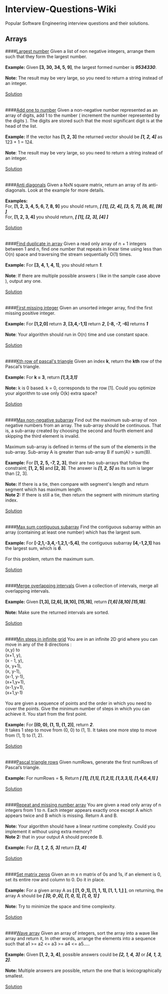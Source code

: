 # Interview-Questions-Wiki

Popular Software Engineering interview questions and their solutions.

## Arrays

####[Largest number](https://www.interviewbit.com/problems/largest-number/)
Given a list of non negative integers, arrange them such that they form the largest number.
<br><br>
**Example:** Given **[3, 30, 34, 5, 9]**, the largest formed number is ***9534330***.
<br><br>
**Note:** The result may be very large, so you need to return a string instead of an integer.
<br><br>
[Solution](https://github.com/sidgupta234/InterviewBit/blob/master/Level-2/Arrays/LargestNumber.cpp)
<br>
<br>
<br>
####[Add one to number](https://www.interviewbit.com/problems/add-one-to-number/)
Given a non-negative number represented as an array of digits, add 1 to the number ( increment the number represented by the digits ). 
The digits are stored such that the most significant digit is at the head of the list.
<br><br>
**Example:** If the vector has **[1, 2, 3]** the returned vector should be ***[1, 2, 4]***
as 123 + 1 = 124.
<br><br>
**Note**: The result may be very large, so you need to return a string instead of an integer.
<br><br>
[Solution](https://github.com/sidgupta234/InterviewBit/blob/master/Level-2/Arrays/addOne.cpp)
<br>
<br>
<br>
####[Anti diagonals](https://www.interviewbit.com/problems/anti-diagonals/)
Given a NxN square matrix, return an array of its anti-diagonals. Look at the example for more details.
<br><br>
**Examples:**
<br>
For, **[1, 2, 3, 4, 5, 6, 7, 8, 9]** you should return, ***[ [1], [2, 4], [3, 5, 7], [6, 8], [9] ]***
<br>
For, **[1, 2, 3, 4]** you should return, ***[ [1], [2, 3], [4] ]***
<br><br>
[Solution](https://github.com/sidgupta234/InterviewBit/blob/master/Level-2/Arrays/antiDiagonals.cpp)
<br>
<br>
<br>
####[Find duplicate in array](https://www.interviewbit.com/problems/find-duplicate-in-array/)
Given a read only array of n + 1 integers between 1 and n, find one number that repeats in linear time using less than O(n) space and traversing the stream sequentially O(1) times.
<br><br>
**Example:** For **[3, 4, 1, 4, 1]**, you should return ***1***.
<br><br>
**Note**: If there are multiple possible answers ( like in the sample case above ), output any one.
<br><br>
[Solution](https://github.com/sidgupta234/InterviewBit/blob/master/Level-2/Arrays/findDuplicate.cpp)
<br>
<br>
<br>
####[First missing integer](https://www.interviewbit.com/problems/first-missing-integer/)
Given an unsorted integer array, find the first missing positive integer.
<br><br>
**Example:** For **[1,2,0]** return ***3***, **[3,4,-1,1]** return ***2***, **[-8, -7, -6]** returns ***1***
<br><br>
**Note**: Your algorithm should run in O(n) time and use constant space.
<br><br>
[Solution](https://github.com/sidgupta234/InterviewBit/blob/master/Level-2/Arrays/firstMissingNumb.cpp)
<br>
<br>
<br>
####[Kth row of pascal's triangle](https://www.interviewbit.com/problems/kth-row-of-pascals-triangle/)
Given an index **k**, return the **kth** row of the Pascal’s triangle.
<br><br>
**Example:** For **k = 3**, return ***[1,3,3,1]***
<br><br>
 **Note:** k is 0 based. k = 0, corresponds to the row [1].  Could you optimize your algorithm to use only O(k) extra space?
<br><br>
[Solution](https://github.com/sidgupta234/InterviewBit/blob/master/Level-2/Arrays/kthRowOfPascal.cpp)
<br>
<br>
<br>
####[Max non-negative subarray](https://www.interviewbit.com/problems/max-non-negative-subarray/)
Find out the maximum sub-array of non negative numbers from an array. The sub-array should be continuous. That is, a sub-array created by choosing the second and fourth element and skipping the third element is invalid.
<br><br>
Maximum sub-array is defined in terms of the sum of the elements in the sub-array. Sub-array A is greater than sub-array B if sum(A) > sum(B).
<br><br>
**Example:** For **[1, 2, 5, -7, 2, 3]**, their are two sub-arrays that follow the constraint; **[1, 2, 5]** and **[2, 3]**. The answer is ***[1, 2, 5]*** as its sum is larger than [2, 3].
<br><br>
**Note:** If there is a tie, then compare with segment's length and return segment which has maximum length.
<br>
**Note 2:** If there is still a tie, then return the segment with minimum starting index.
<br><br>
[Solution](https://github.com/sidgupta234/InterviewBit/blob/master/Level-2/Arrays/maxNonNegSubarray.cpp)
<br>
<br>
<br>
####[Max sum contiguous subarray](https://www.interviewbit.com/problems/max-sum-contiguous-subarray/)
Find the contiguous subarray within an array (containing at least one number) which has the largest sum.
<br><br>
**Example:** For **[-2,1,-3,4,-1,2,1,-5,4]**, the contiguous subarray **[4,-1,2,1]** has the largest sum, which is ***6***.
<br><br>
For this problem, return the maximum sum.
<br><br>
[Solution](https://github.com/sidgupta234/InterviewBit/blob/master/Level-2/Arrays/maxSumKadane.cpp)
<br>
<br>
<br>
####[Merge overlapping intervals](https://www.interviewbit.com/problems/merge-overlapping-intervals/)
Given a collection of intervals, merge all overlapping intervals.
<br><br>
**Example:** Given **[1,3], [2,6], [8,10], [15,18]**, return ***[1,6] [8,10] [15,18]***.
<br><br>
**Note:** Make sure the returned intervals are sorted.
<br><br>
[Solution](https://github.com/sidgupta234/InterviewBit/blob/master/Level-2/Arrays/mergeOverlappingIntervals.cpp)
<br>
<br>
<br>
####[Min steps in infinite grid](https://www.interviewbit.com/problems/min-steps-in-infinite-grid/)
You are in an infinite 2D grid where you can move in any of the 8 directions :
<br>
 (x,y) to <br>
    (x+1, y), <br>
    (x - 1, y), <br>
    (x, y+1), <br>
    (x, y-1), <br>
    (x-1, y-1), <br>
    (x+1,y+1), <br>
    (x-1,y+1), <br>
    (x+1,y-1) <br><br>
You are given a sequence of points and the order in which you need to cover the points. Give the minimum number of steps in which you can achieve it. You start from the first point.
<br><br>
**Example:** For **[(0, 0), (1, 1), (1, 2)]**, return ***2***.
<br>
It takes 1 step to move from (0, 0) to (1, 1). It takes one more step to move from (1, 1) to (1, 2).
<br><br>
[Solution](https://github.com/sidgupta234/InterviewBit/blob/master/Level-2/Arrays/minSteps.cpp)
<br>
<br>
<br>
####[Pascal triangle rows](https://www.interviewbit.com/problems/pascal-triangle-rows/)
Given numRows, generate the first numRows of Pascal’s triangle.
<br><br>
**Example:** For numRows = **5**, Return ***[ [1], [1,1], [1,2,1], [1,3,3,1], [1,4,6,4,1] ]***
<br><br>
[Solution](https://github.com/sidgupta234/InterviewBit/blob/master/Level-2/Arrays/pascalTriangleRow.cpp)
<br>
<br>
<br>
####[Repeat and missing number array](https://www.interviewbit.com/problems/repeat-and-missing-number-array/)
You are given a read only array of n integers from 1 to n.
Each integer appears exactly once except A which appears twice and B which is missing. Return A and B.
<br><br>
**Note:** Your algorithm should have a linear runtime complexity. Could you implement it without using extra memory?
<br>
**Note 2:** that in your output A should precede B.
<br><br>
**Example:** For ***[3, 1, 2, 5, 3]*** return ***[3, 4]***
<br><br>
[Solution](https://github.com/sidgupta234/InterviewBit/blob/master/Level-2/Arrays/repeatAndMissingNum.cpp)
<br>
<br>
<br>
####[Set matrix zeros](https://www.interviewbit.com/problems/set-matrix-zeros/)
Given an m x n matrix of 0s and 1s, if an element is 0, set its entire row and column to 0. Do it in place.
<br><br>
**Example:** For a given array A as **[ [1, 0 ,1], [1, 1, 1], [1, 1, 1,] ]**, on returning, the array A should be ***[ [0, 0 ,0], [1, 0, 1], [1, 0, 1] ]***
<br><br>
**Note:** Try to minimize the space and time complexity.
<br><br>
[Solution](https://github.com/sidgupta234/InterviewBit/blob/master/Level-2/Arrays/setMatrixZeroConstSpace.cpp)
<br>
<br>
<br>
####[Wave array](https://www.interviewbit.com/problems/wave-array/)
Given an array of integers, sort the array into a wave like array and return it, In other words, arrange the elements into a sequence such that a1 >= a2 <= a3 >= a4 <= a5.....
<br><br>
**Example:** Given **[1, 2, 3, 4]**, possible answers could be ***[2, 1, 4, 3]*** or ***[4, 1, 3, 2]***. 
<br><br>
**Note:** Multiple answers are possible, return the one that is  lexicographically smallest.
<br><br>
[Solution](https://github.com/sidgupta234/InterviewBit/blob/master/Level-2/Arrays/waveArray.cpp)
<br>
<br>
<br>
